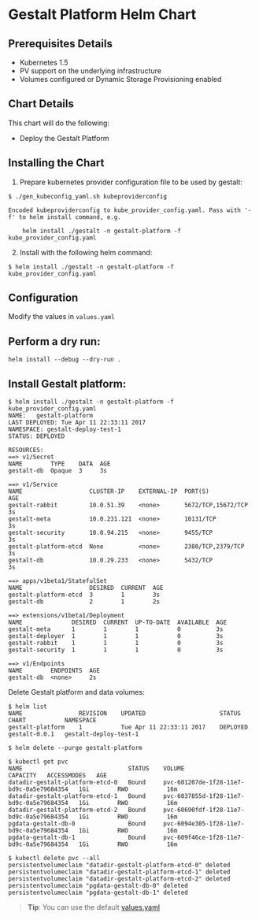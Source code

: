 # Gestalt Platform Helm Chart

## Prerequisites Details
* Kubernetes 1.5
* PV support on the underlying infrastructure
* Volumes configured or Dynamic Storage Provisioning enabled

## Chart Details
This chart will do the following:

* Deploy the Gestalt Platform

## Installing the Chart

1) Prepare kubernetes provider configuration file to be used by gestalt:

```
$ ./gen_kubeconfig_yaml.sh kubeproviderconfig

Encoded kubeproviderconfig to kube_provider_config.yaml. Pass with '-f' to helm install command, e.g.

    helm install ./gestalt -n gestalt-platform -f kube_provider_config.yaml
```

2) Install with the following helm command:

```
$ helm install ./gestalt -n gestalt-platform -f kube_provider_config.yaml
```

## Configuration
Modify the values in ```values.yaml```

## Perform a dry run:

```
helm install --debug --dry-run .
```

## Install Gestalt platform:

```
$ helm install ./gestalt -n gestalt-platform -f kube_provider_config.yaml
NAME:   gestalt-platform
LAST DEPLOYED: Tue Apr 11 22:33:11 2017
NAMESPACE: gestalt-deploy-test-1
STATUS: DEPLOYED

RESOURCES:
==> v1/Secret
NAME        TYPE    DATA  AGE
gestalt-db  Opaque  3     3s

==> v1/Service
NAME                   CLUSTER-IP    EXTERNAL-IP  PORT(S)             AGE
gestalt-rabbit         10.0.51.39    <none>       5672/TCP,15672/TCP  3s
gestalt-meta           10.0.231.121  <none>       10131/TCP           3s
gestalt-security       10.0.94.215   <none>       9455/TCP            3s
gestalt-platform-etcd  None          <none>       2380/TCP,2379/TCP   3s
gestalt-db             10.0.29.233   <none>       5432/TCP            3s

==> apps/v1beta1/StatefulSet
NAME                   DESIRED  CURRENT  AGE
gestalt-platform-etcd  3        1        3s
gestalt-db             2        1        2s

==> extensions/v1beta1/Deployment
NAME              DESIRED  CURRENT  UP-TO-DATE  AVAILABLE  AGE
gestalt-meta      1        1        1           0          3s
gestalt-deployer  1        1        1           0          3s
gestalt-rabbit    1        1        1           0          3s
gestalt-security  1        1        1           0          3s

==> v1/Endpoints
NAME        ENDPOINTS  AGE
gestalt-db  <none>     2s

```


Delete Gestalt platform and data volumes:
```
$ helm list
NAME            	REVISION	UPDATED                 	STATUS  	CHART        	NAMESPACE            
gestalt-platform	1       	Tue Apr 11 22:33:11 2017	DEPLOYED	gestalt-0.0.1	gestalt-deploy-test-1

$ helm delete --purge gestalt-platform

$ kubectl get pvc
NAME                              STATUS    VOLUME                                     CAPACITY   ACCESSMODES   AGE
datadir-gestalt-platform-etcd-0   Bound     pvc-601207de-1f28-11e7-bd9c-0a5e79684354   1Gi        RWO           16m
datadir-gestalt-platform-etcd-1   Bound     pvc-6037855d-1f28-11e7-bd9c-0a5e79684354   1Gi        RWO           16m
datadir-gestalt-platform-etcd-2   Bound     pvc-60690fdf-1f28-11e7-bd9c-0a5e79684354   1Gi        RWO           16m
pgdata-gestalt-db-0               Bound     pvc-6094e305-1f28-11e7-bd9c-0a5e79684354   1Gi        RWO           16m
pgdata-gestalt-db-1               Bound     pvc-609f46ce-1f28-11e7-bd9c-0a5e79684354   1Gi        RWO           16m

$ kubectl delete pvc --all
persistentvolumeclaim "datadir-gestalt-platform-etcd-0" deleted
persistentvolumeclaim "datadir-gestalt-platform-etcd-1" deleted
persistentvolumeclaim "datadir-gestalt-platform-etcd-2" deleted
persistentvolumeclaim "pgdata-gestalt-db-0" deleted
persistentvolumeclaim "pgdata-gestalt-db-1" deleted
```

> **Tip**: You can use the default [values.yaml](values.yaml)
